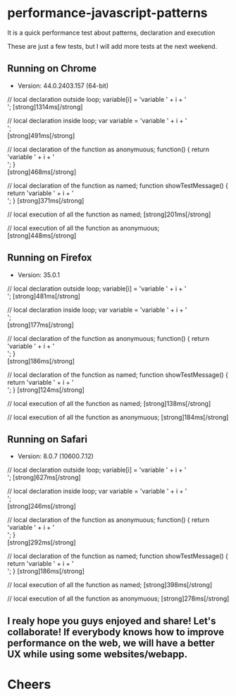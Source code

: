 # performance-javascript-patterns
It is a quick performance test about patterns, declaration and execution

These are just a few tests, but I will add more tests at the next weekend.

## Running on Chrome
- Version: 44.0.2403.157 (64-bit)

// local declaration outside loop; 
variable[i] = 'variable ' + i + ' <br />'; 
[strong]1314ms[/strong]

// local declaration inside loop; 
var variable = 'variable ' + i + ' <br />';  
[strong]491ms[/strong]

// local declaration of the function as anonymuous; 
function() { return 'variable ' + i + ' <br />'; }  
[strong]468ms[/strong]

// local declaration of the function as named; 
function showTestMessage() { return 'variable ' + i + ' <br />'; }
[strong]371ms[/strong]

// local execution of all the function as named; 
[strong]201ms[/strong]

// local execution of all the function as anonymuous; 
[strong]448ms[/strong]

## Running on Firefox
- Version: 35.0.1

// local declaration outside loop; 
variable[i] = 'variable ' + i + ' <br />'; 
[strong]481ms[/strong]

// local declaration inside loop; 
var variable = 'variable ' + i + ' <br />';  
[strong]177ms[/strong]

// local declaration of the function as anonymuous; 
function() { return 'variable ' + i + ' <br />'; }  
[strong]186ms[/strong]

// local declaration of the function as named; 
function showTestMessage() { return 'variable ' + i + ' <br />'; }
[strong]124ms[/strong]

// local execution of all the function as named; 
[strong]138ms[/strong]

// local execution of all the function as anonymuous; 
[strong]184ms[/strong]


## Running on Safari
- Version: 8.0.7 (10600.7.12)

// local declaration outside loop; 
variable[i] = 'variable ' + i + ' <br />'; 
[strong]627ms[/strong]

// local declaration inside loop; 
var variable = 'variable ' + i + ' <br />';  
[strong]246ms[/strong]

// local declaration of the function as anonymuous; 
function() { return 'variable ' + i + ' <br />'; }  
[strong]292ms[/strong]

// local declaration of the function as named; 
function showTestMessage() { return 'variable ' + i + ' <br />'; }
[strong]186ms[/strong]

// local execution of all the function as named; 
[strong]398ms[/strong]

// local execution of all the function as anonymuous; 
[strong]278ms[/strong]



## I realy hope you guys enjoyed and share! Let's collaborate! If everybody knows how to improve performance on the web, we will have a better UX while using some websites/webapp.

# Cheers

